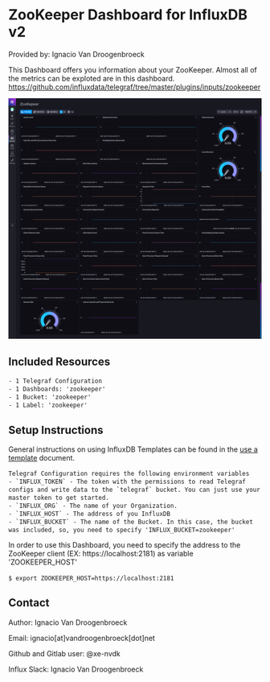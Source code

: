 # ZooKeeper Dashboard for InfluxDB v2

Provided by: Ignacio Van Droogenbroeck

This Dashboard offers you information about your ZooKeeper. Almost all of the metrics can be exploted are in this dashboard. https://github.com/influxdata/telegraf/tree/master/plugins/inputs/zookeeper

![Dashboard Screenshot](screenshot.png)

## Included Resources

    - 1 Telegraf Configuration
    - 1 Dashboards: 'zookeeper'
    - 1 Bucket: 'zookeeper'
    - 1 Label: 'zookeeper'

## Setup Instructions

General instructions on using InfluxDB Templates can be found in the [use a template](../docs/use_a_template.md) document.
    
    Telegraf Configuration requires the following environment variables
    - `INFLUX_TOKEN` - The token with the permissions to read Telegraf configs and write data to the `telegraf` bucket. You can just use your master token to get started.
    - `INFLUX_ORG` - The name of your Organization.
    - `INFLUX_HOST` - The address of you InfluxDB
    - `INFLUX_BUCKET` - The name of the Bucket. In this case, the bucket was included, so, you need to specify 'INFLUX_BUCKET=zookeeper'
    
In order to use this Dashboard, you need to specify the address to the ZooKeeper client (EX: https://localhost:2181) as variable 'ZOOKEEPER_HOST'

<code>$ export ZOOKEEPER_HOST=https://localhost:2181</code>

## Contact

Author: Ignacio Van Droogenbroeck

Email: ignacio[at]vandroogenbroeck[dot]net

Github and Gitlab user: @xe-nvdk 

Influx Slack: Ignacio Van Droogenbroeck